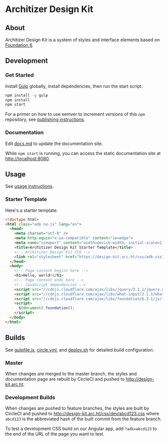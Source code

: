 # Architizer Design Kit

## About

Architizer Design Kit is a system of styles and interface elements based on [Foundation 6](http://foundation.zurb.com/docs).

## Development

### Get Started

Install [Gulp](http://gulpjs.com/) globally, install dependencies, then run the start script.

```bash
npm install -g gulp
npm install
npm start
```

For a primer on how to use semver to increment versions of this `npm` repository, see [publishing instructions](PUBLISHING.md).

### Documentation

Edit [docs.md](docs.md) to update the documentation site.

While `npm start` is running, you can access the static documentation site at [http://localhost:8080](http://localhost:8080).

## Usage

See [usage instructions](USAGE.md).

### Starter Template

Here's a starter template:

```html
<!doctype html>
<html class="adk no-js" lang="en">
  <head>
    <meta charset="utf-8" />
    <meta http-equiv="x-ua-compatible" content="ie=edge">
    <meta name="viewport" content="width=device-width, initial-scale=1.0" />
    <title>Architizer Design Kit Starter Template</title>
    <!-- Architizer Design Kit CSS -->
    <link rel="stylesheet" href="https://design-kit.arc.ht/css/adk.css" />
  </head>
  <body>
    <!-- Page content begins here -->
    <h1>Hello, world!</h1>
    <!-- Page content ends here -->
    <!-- JavaScript dependencies -->
    <script src="//cdnjs.cloudflare.com/ajax/libs/jquery/3.1.1/jquery.min.js"></script>
    <script src="//cdnjs.cloudflare.com/ajax/libs/what-input/2.1.1/what-input.min.js"></script>
    <script src="//cdnjs.cloudflare.com/ajax/libs/foundation/6.3.1/js/foundation.min.js"></script>
    <script>
      $(document).foundation();
    </script>
  </body>
</html>
```

## Builds

See [gulpfile.js](gulpfile.js), [circle.yml](circle.yml), and [deploy.sh](deploy.sh) for detailed build configuration.

### Master
When changes are merged to the master branch, the styles and documentation page are rebuilt by CircleCI and pushed to http://design-kit.arc.ht.

### Development Builds
When changes are pushed to feature branches, the styles are built by CircleCI and pushed to http://design-kit.arc.ht/css/dev/abcd123.css where `abcd123` is the abbreviated hash of the built commit from the feature branch.

To test a development CSS build on our Angular app, add `?adk=abcd123` to the end of the URL of the page you want to test.
